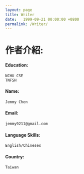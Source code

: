 ```yaml
---
layout: page
title: Writer
date:   1999-09-21 00:00:00 +0800
permalink: /Writer/
---
```


作者介紹:     
================
#### Education:       
    NCHU CSE    
    TNFSH      
#### 
#### Name:     
    Jemmy Chen   
#### 
#### Email:   
    jemmy9211@gmail.com   
#### 
#### Language Skills:    
    English/Chineses
#### 
#### Country:    
    Taiwan  
####    
